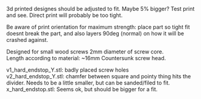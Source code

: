 3d printed designes should be adjusted to fit. Maybe 5% bigger? Test print and see. Direct print will probably be too tight.  
  
Be aware of print orientation for maximum strength: place part so tight fit doesnt break the part, and also layers 90deg (normal) on how it will be crashed against.
  
Designed for small wood screws 2mm diameter of screw core.  
Length according to material: ~16mm
Countersunk screw head.  
  
v1_hard_endstop_Y.stl: badly placed screw holes  
v2_hard_endstop_Y.stl: chamfer between square and pointy thing hits the divider. Needs to be a little smaller, but can be sanded/filed to fit.  
x_hard_endstop.stl: Seems ok, but should be bigger for a fit.